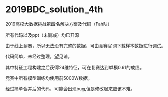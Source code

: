 # 2019BDC_solution_4th
2019高校大数据挑战第四名解决方案及代码（Fah队）

所有代码以及ppt（未删减）均已开源

由于线上竞赛，所以无法没有完整的数据，可由竞赛官网下载样本数据进行调试。

代码简单，未经过整理，望见谅。

其中特征工程构建之后获得24维特征，可在复赛达到单模0.61的成绩。

竞赛中所有模型训练均使用前5000W数据。

经过简单合并后的代码，可能会出现bug,但是修改起来应该不难。

